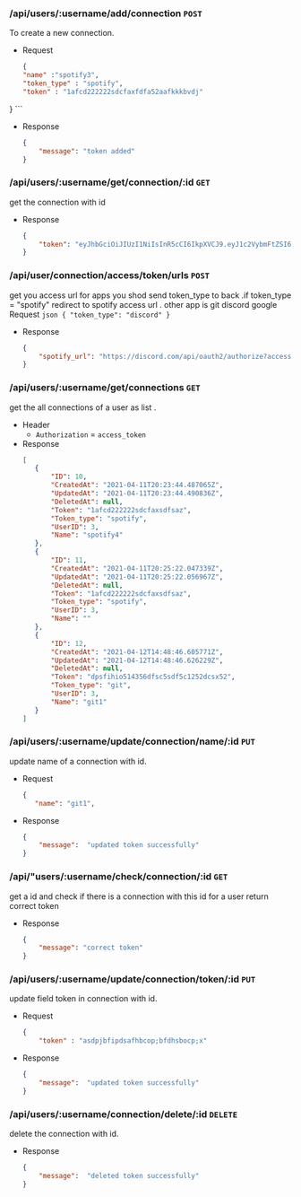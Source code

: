 ### /api/users/:username/add/connection `POST`
To create a new connection.
- Request
    ```json
    {
    "name" :"spotify3",
    "token_type" : "spotify",
    "token" : "1afcd222222sdcfaxfdfa52aafkkkbvdj"


}
    ```
- Response
    ```json
    {
        "message": "token added"
    }
    ```
### /api/users/:username/get/connection/:id `GET`
get the connection with id

- Response
    ```json
    {
        "token": "eyJhbGciOiJIUzI1NiIsInR5cCI6IkpXVCJ9.eyJ1c2VybmFtZSI6ImxlZ2F0by"
    }
    ```


### /api/user/connection/access/token/urls `POST`
get you access url for apps you shod send token_type to back .if token_type = "spotify" redirect to spotify access url . other app is git discord google
Request
    ```json
    {
        "token_type": "discord"
    }
    ```
- Response
    ```json
    {
        "spotify_url": "https://discord.com/api/oauth2/authorize?access_type=online&client_id=830463353079988314&redirect_uri=http://localhost:8080/callback&response_type=code&scope=identify+email&state=h8EecvhXJqHsG5EQ3K0gei4EUrWpaFj_HqH3WNZdrzrX1BX1COQRsTUv3-yGi3WmHQbw0EHJ58Rx1UOkvwip-Q%3D%3D"
    }


### /api/users/:username/get/connections `GET`
get the all  connections of a user as list .
- Header
    - `Authorization` = `access_token`
 - Response
     ```json
    [
        {
            "ID": 10,
            "CreatedAt": "2021-04-11T20:23:44.487065Z",
            "UpdatedAt": "2021-04-11T20:23:44.490836Z",
            "DeletedAt": null,
            "Token": "1afcd222222sdcfaxsdfsaz",
            "Token_type": "spotify",
            "UserID": 3,
            "Name": "spotify4"
        },
        {
            "ID": 11,
            "CreatedAt": "2021-04-11T20:25:22.047339Z",
            "UpdatedAt": "2021-04-11T20:25:22.056967Z",
            "DeletedAt": null,
            "Token": "1afcd222222sdcfaxsdfsaz",
            "Token_type": "spotify",
            "UserID": 3,
            "Name": ""
        },
        {
            "ID": 12,
            "CreatedAt": "2021-04-12T14:48:46.605771Z",
            "UpdatedAt": "2021-04-12T14:48:46.626229Z",
            "DeletedAt": null,
            "Token": "dpsfihio514356dfsc5sdf5c1252dcsx52",
            "Token_type": "git",
            "UserID": 3,
            "Name": "git1"
        }
    ]
    ```

### /api/users/:username/update/connection/name/:id `PUT`
update name of a connection with id.
- Request
    ```json
    {
       "name": "git1",
    ```
- Response
    ```json
    {
        "message":  "updated token successfully"
    }
    ```

### /api/"users/:username/check/connection/:id `GET`
get a id and check if there is a connection with this id for a user return correct token
- Response
    ```json
    {
        "message": "correct token"
    }
    ```

### /api/users/:username/update/connection/token/:id `PUT`
update field token in connection with id.
- Request
    ```json
    {
        "token" : "asdpjbfipdsafhbcop;bfdhsbocp;x"
    ```
- Response
    ```json
    {
        "message":  "updated token successfully"
    }
    ```


### /api/users/:username/connection/delete/:id `DELETE`
delete the connection with id.
- Response
    ```json
    {
        "message":  "deleted token successfully"
    }
    ```